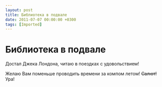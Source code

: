 ```yaml
---
layout: post
title: Библиотека в подвале
date: 2011-07-07 00:00:00 +0300
tags: [Imported]
---
```

# Библиотека в подвале

Достал Джека Лондона, читаю в поездках с удовольствием!

Желаю Вам поменьше проводить времени за компом летом! ~~Салют!~~ Ура!